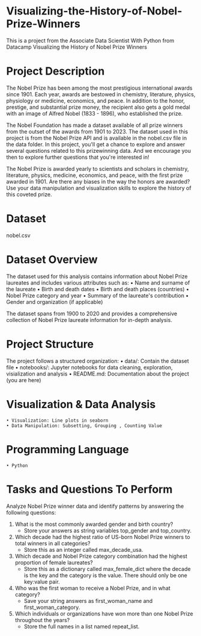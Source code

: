 # Visualizing-the-History-of-Nobel-Prize-Winners
This is a project from the Associate Data Scientist With Python from Datacamp
Visualizing the History of Nobel Prize Winners


# Project Description

The Nobel Prize has been among the most prestigious international awards since 1901. Each year, awards are bestowed in chemistry, literature, physics, physiology or medicine, economics, and peace. In addition to the honor, prestige, and substantial prize money, the recipient also gets a gold medal with an image of Alfred Nobel (1833 - 1896), who established the prize.

The Nobel Foundation has made a dataset available of all prize winners from the outset of the awards from 1901 to 2023. The dataset used in this project is from the Nobel Prize API and is available in the nobel.csv file in the data folder.
In this project, you'll get a chance to explore and answer several questions related to this prizewinning data. And we encourage you then to explore further questions that you're interested in!

The Nobel Prize is awarded yearly to scientists and scholars in chemistry, literature, physics, medicine, economics, and peace, with the first prize awarded in 1901. Are there any biases in the way the honors are awarded? Use your data manipulation and visualization skills to explore the history of this coveted prize.

# Dataset
nobel.csv

# Dataset Overview
The dataset used for this analysis contains information about Nobel Prize laureates and includes various attributes such as:
	• Name and surname of the laureate
	• Birth and death dates
	• Birth and death places (countries)
	• Nobel Prize category and year
	• Summary of the laureate's contribution
	• Gender and organization (if applicable)
	
The dataset spans from 1900 to 2020 and provides a comprehensive collection of Nobel Prize laureate information for in-depth analysis.

# Project Structure
The project follows a structured organization:
	• data/: Contain the dataset file
	• notebooks/: Jupyter notebooks for data cleaning, exploration, visialization and analysis
	• README.md: Documentation about the project (you are here)


# Visualization & Data Analysis
	• Visualization: Line plots in seaborn
	• Data Manipulation: Subsetting, Grouping , Counting Value
	
	
# Programming Language
	• Python
	
# Tasks and Questions To Perform
Analyze Nobel Prize winner data and identify patterns by answering the following questions:
  1.  What is the most commonly awarded gender and birth country?
	  -  Store your answers as string variables top_gender and top_country.
  2.  Which decade had the highest ratio of US-born Nobel Prize winners to total winners in all categories?
	  -  Store this as an integer called max_decade_usa.
  3.  Which decade and Nobel Prize category combination had the highest proportion of female laureates?
	  -  Store this as a dictionary called max_female_dict where the decade is the key and the category is the value. There should only be one key:value pair.
  4.  Who was the first woman to receive a Nobel Prize, and in what category?
	  -  Save your string answers as first_woman_name and first_woman_category.
  5.  Which individuals or organizations have won more than one Nobel Prize throughout the years?
	  -  Store the full names in a list named repeat_list.

